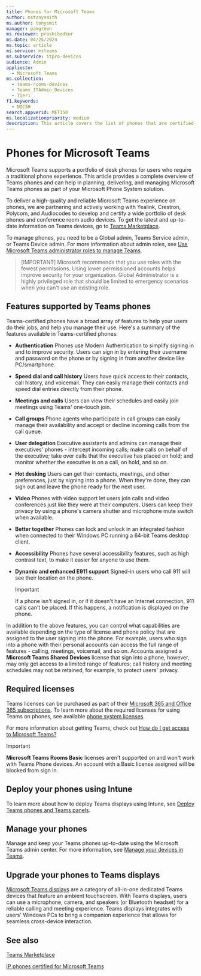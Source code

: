 ```yaml
---
title: Phones for Microsoft Teams
author: mstonysmith
ms.author: tonysmit
manager: pamgreen
ms.reviewer: prashibadkur
ms.date: 04/25/2024
ms.topic: article
ms.service: msteams
ms.subservice: itpro-devices
audience: Admin
appliesto: 
  - Microsoft Teams
ms.collection: 
  - teams-rooms-devices
  - Teams_ITAdmin_Devices
  - Tier1
f1.keywords: 
  - NOCSH
search.appverid: MET150
ms.localizationpriority: medium
description: This article covers the list of phones that are certified for Microsoft Teams and the features supported in the phones certified for Microsoft Teams.
---
```


# Phones for Microsoft Teams

Microsoft Teams supports a portfolio of desk phones for users who require a traditional phone experience. This article provides a complete overview of Teams phones and can help in planning, delivering, and managing Microsoft Teams phones as part of your Microsoft Phone System solution.

To deliver a high-quality and reliable Microsoft Teams experience on phones, we are partnering and actively working with Yealink, Crestron, Polycom, and Audiocodes to develop and certify a wide portfolio of desk phones and conference room audio devices. To get the latest and up-to-date information on Teams devices, go to [Teams Marketplace](https://office.com/teamsdevices).

To manage phones, you need to be a Global admin, Teams Service admin, or Teams Device admin. For more information about admin roles, see [Use Microsoft Teams administrator roles to manage Teams](../using-admin-roles.md).

> [IMPORTANT]
> Microsoft recommends that you use roles with the fewest permissions. Using lower permissioned accounts helps improve security for your organization. Global Administrator is a highly privileged role that should be limited to emergency scenarios when you can't use an existing role.

## Features supported by Teams phones

Teams-certified phones have a broad array of features to help your users do their jobs, and help you manage their use. Here's a summary of the features available in Teams-certified phones:

- **Authentication** Phones use Modern Authentication to simplify signing in and to improve security. Users can sign in by entering their username and password on the phone or by signing in from another device like PC/smartphone.
- **Speed dial and call history** Users have quick access to their contacts, call history, and voicemail. They can easily manage their contacts and speed dial entries directly from their phone.
- **Meetings and calls** Users can view their schedules and easily join meetings using Teams' one-touch join.
- **Call groups** Phone agents who participate in call groups can easily manage their availability and accept or decline incoming calls from the call queue.
- **User delegation** Executive assistants and admins can manage their executives' phones - intercept incoming calls; make calls on behalf of the executive; take over calls that the executive has placed on hold; and monitor whether the executive is on a call, on hold, and so on.
- **Hot desking** Users can get their contacts, meetings, and other preferences, just by signing into a phone. When they're done, they can sign out and leave the phone ready for the next user.
- **Video** Phones with video support let users join calls and video conferences just like they were at their computers. Users can keep their privacy by using a phone's camera shutter and microphone mute switch when available.
- **Better together** Phones can lock and unlock in an integrated fashion when connected to their Windows PC running a 64-bit Teams desktop client.
- **Accessibility** Phones have several accessibility features, such as high contrast text, to make it easier for anyone to use them.
- **Dynamic and enhanced E911 support** Signed-in users who call 911 will see their location on the phone.

  > [!IMPORTANT]
  > If a phone isn't signed in, or if it doesn't have an Internet connection, 911 calls can't be placed. If this happens, a notification is displayed on the phone.

In addition to the above features, you can control what capabilities are available depending on the type of license and phone policy that are assigned to the user signing into the phone. For example, users who sign into a phone with their personal accounts can access the full range of features - calling, meetings, voicemail, and so on. Accounts assigned a **Microsoft Teams Shared Devices** license that sign into a phone, however, may only get access to a limited range of features; call history and meeting schedules may not be retained, for example, to protect users' privacy.

## Required licenses

Teams licenses can be purchased as part of their [Microsoft 365 and Office 365 subscriptions](/office365/servicedescriptions/teams-service-description). To learn more about the required licenses for using Teams on phones, see available [phone system licenses](https://products.office.com/microsoft-teams/voice-calling).

For more information about getting Teams, check out [How do I get access to Microsoft Teams?](https://support.office.com/article/fc7f1634-abd3-4f26-a597-9df16e4ca65b)

> [!IMPORTANT]
> **Microsoft Teams Rooms Basic** licenses aren't supported on and won't work with Teams Phone devices. An account with a Basic license assigned will be blocked from sign in.

## Deploy your phones using Intune

To learn more about how to deploy Teams displays using Intune, see [Deploy Teams phones and Teams panels](phones-panels-deploy.md).

## Manage your phones

Manage and keep your Teams phones up-to-date using the Microsoft Teams admin center. For more information, see [Manage your devices in Teams](device-management.md).

## Upgrade your phones to Teams displays

[Microsoft Teams displays](teams-displays.md) are a category of all-in-one dedicated Teams devices that feature an ambient touchscreen. With Teams displays, users can use a microphone, camera, and speakers (or Bluetooth headset) for a reliable calling and meeting experience. Teams displays integrates with users' Windows PCs to bring a companion experience that allows for seamless cross-device interaction.

## See also

[Teams Marketplace](https://office.com/teamsdevices)

[IP phones certified for Microsoft Teams](teams-ip-phones.md)

